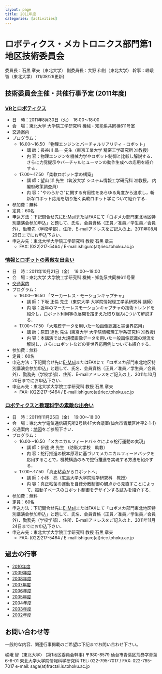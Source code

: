 ```yaml
---
layout: page
title: 2011年度
categories: [activities]
---
```

# ロボティクス・メカトロニクス部門第1地区技術委員会

委員長：石黒 章夫（東北大学）
副委員長：大野 和則（東北大学）
幹事：嵯峨 智（東北大学）
(11/08/29更新)

## 技術委員会主催・共催行事予定 (2011年度)

### [VRとロボティクス](#TOC-VR-)

- 日　時：2011年8月30日（火）　16:00～18:00
- 会　場：東北大学 大学院工学研究科 機械・知能系共同棟611号室
- [交通案内](https://web.archive.org/web/20201027011203/http://www.eng.tohoku.ac.jp/map/?menu=campus&area=a01&build=15)
- プログラム：
  - 16.00～16.50 「物理エンジンとバーチャルリアリティ・ロボット」
    - 講 師：長谷川 晶一 先生（東京工業大学 精密工学研究所 准教授）
    - 内 容：物理エンジンを機械力学やロボット制御と比較し解説する．さらに力覚提示やバーチャルヒューマンの動作生成への応用を紹介する．
  - 17.00～17.50 「柔軟ロボット学の構築」
    - 講 師：望山 洋 先生（筑波大学 システム情報工学研究科 准教授， 内閣府政策調査員）
    - 内 容："やわらかさ"に関する有用性をあらゆる角度から追求し，斬新なロボット応用を切り拓く柔軟ロボット学について紹介する．
- 参加費：無料
- 定員：60名
- 申込方法：下記問合せ先に[E-Mail](mailto:/?subject=%E3%83%AD%E3%83%9C%E3%83%A1%E3%82%AB%E9%83%A8%E9%96%80%E6%9D%B1%E5%8C%97%E5%9C%B0%E5%8C%BA%E7%89%B9%E5%88%A5%E8%AC%9B%E6%BC%94%E4%BC%9A%E5%8F%82%E5%8A%A0%E7%94%B3%E8%BE%BC&body=%E3%83%AD%E3%83%9C%E3%83%A1%E3%82%AB%E9%83%A8%E9%96%80%E6%9D%B1%E5%8C%97%E5%9C%B0%E5%8C%BA%E7%89%B9%E5%88%A5%E8%AC%9B%E6%BC%94%E4%BC%9A%E5%8F%82%E5%8A%A0%E7%94%B3%E8%BE%BC%E3%83%95%E3%82%A9%E3%83%BC%E3%83%9E%E3%83%83%E3%83%88%0D%0D-%E6%B0%8F%E5%90%8D%0D-%E4%BC%9A%E5%93%A1%E8%B3%87%E6%A0%BC%28%E6%AD%A3%E5%93%A1/%E5%87%86%E5%93%A1/%E5%AD%A6%E7%94%9F%E5%93%A1/%E4%BC%9A%E5%93%A1%E5%A4%96%29%0D-%E5%8B%A4%E5%8B%99%E5%85%88%28%E5%AD%A6%E6%A0%A1%E5%AD%A6%E9%83%A8%29%0D-%E4%BD%8F%E6%89%80%0D-E-mail%E3%82%A2%E3%83%89%E3%83%AC%E3%82%B9%0D%0D)またはFAXにて「ロボメカ部門東北地区特別講演会参加申込」と題して、氏名、会員資格（正員／准員／学生員／会員外）、勤務先（学校学部）、住所、E-mailアドレスをご記入の上、2011年08月29日までにお申込下さい．
- 申込み先：東北大学大学院工学研究科 教授 石黒 章夫
  - FAX: (022)217-5464 / E-mail:ishiguro(at)riec.tohoku.ac.jp

### [情報とロボットの素敵な出会い](#TOC--)

- 日　時：2011年10月21日（金）　16:00～18:00
- 会　場：東北大学 大学院工学研究科 機械・知能系共同棟611号室
- [交通案内](https://web.archive.org/web/20201027011203/http://www.eng.tohoku.ac.jp/map/?menu=campus&area=a01&build=15)
- プログラム：
  - 16.00～16.50 「マーカーレス・モーションキャプチャ」
    - 講 師：下坂 正倫 先生（東京大学 大学院情報理工学系研究科 講師）
    - 内 容：近年のマーカーレスモーションキャプチャの技術トレンドを紹介し，ロボット利用等の展開を踏まえた取り組みについて解説する．
  - 17.00～17.50 「大規模データを用いた一般画像認識と実世界応用」
    - 講 師：原田 達也 先生 (東京大学 大学院情報理工学系研究科 准教授)
    - 内 容：本講演では大規模画像データを用いた一般画像認識の潮流を解説し，さらにロボットなどの実世界応用例についても紹介する．
- 参加費：無料
- 定員：60名
- 申込方法：下記問合せ先に[E-Mail](mailto:/?subject=%E3%83%AD%E3%83%9C%E3%83%A1%E3%82%AB%E9%83%A8%E9%96%80%E6%9D%B1%E5%8C%97%E5%9C%B0%E5%8C%BA%E7%89%B9%E5%88%A5%E8%AC%9B%E6%BC%94%E4%BC%9A%E5%8F%82%E5%8A%A0%E7%94%B3%E8%BE%BC&body=%E3%83%AD%E3%83%9C%E3%83%A1%E3%82%AB%E9%83%A8%E9%96%80%E6%9D%B1%E5%8C%97%E5%9C%B0%E5%8C%BA%E7%89%B9%E5%88%A5%E8%AC%9B%E6%BC%94%E4%BC%9A%E5%8F%82%E5%8A%A0%E7%94%B3%E8%BE%BC%E3%83%95%E3%82%A9%E3%83%BC%E3%83%9E%E3%83%83%E3%83%88%0D%0D-%E6%B0%8F%E5%90%8D%0D-%E4%BC%9A%E5%93%A1%E8%B3%87%E6%A0%BC%28%E6%AD%A3%E5%93%A1/%E5%87%86%E5%93%A1/%E5%AD%A6%E7%94%9F%E5%93%A1/%E4%BC%9A%E5%93%A1%E5%A4%96%29%0D-%E5%8B%A4%E5%8B%99%E5%85%88%28%E5%AD%A6%E6%A0%A1%E5%AD%A6%E9%83%A8%29%0D-%E4%BD%8F%E6%89%80%0D-E-mail%E3%82%A2%E3%83%89%E3%83%AC%E3%82%B9%0D%0D)またはFAXにて「ロボメカ部門東北地区特別講演会参加申込」と題して、氏名、会員資格（正員／准員／学生員／会員外）、勤務先（学校学部）、住所、E-mailアドレスをご記入の上、2011年10月20日までにお申込下さい．
- 申込み先：東北大学大学院工学研究科 教授 石黒 章夫
  - FAX: (022)217-5464 / E-mail:ishiguro(at)riec.tohoku.ac.jp

### [ロボティクスと数理科学の素敵な出会い](#TOC--1)

- 日　時：2011年11月25日（金）　16:00～18:00
- 会　場：東北大学電気通信研究所2号館4F大会議室(仙台市青葉区片平2-1-1）
- 交通案内：[地図](https://web.archive.org/web/20201027011203/http://www.riec.tohoku.ac.jp/access/index-j.shtml)をご参照下さい．
- プログラム：
  - 16.00～16.50 「メカニカルフィードバックによる蛇行運動の実現」
    - 講 師：伊達 央 先生 （防衛大学校　助教）
    - 内 容：蛇行推進の根本原理に基づいてメカニカルフィードバックを応用することで，機械構造のみで蛇行推進を実現する方法を紹介する．
  - 17.00～17.50 「真正粘菌からロボットへ」
    - 講 師：小林　亮（広島大学大学院理学研究科　教授）
    - 内 容：真正粘菌の運動を自律分散制御の観点から見直すことによって、振動子ベースのロボット制御をデザインする試みを紹介する．
- 参加費：無料
- 定員：60名
- 申込方法：下記問合せ先に[E-Mail](mailto:/?subject=%E3%83%AD%E3%83%9C%E3%83%A1%E3%82%AB%E9%83%A8%E9%96%80%E6%9D%B1%E5%8C%97%E5%9C%B0%E5%8C%BA%E7%89%B9%E5%88%A5%E8%AC%9B%E6%BC%94%E4%BC%9A%E5%8F%82%E5%8A%A0%E7%94%B3%E8%BE%BC&body=%E3%83%AD%E3%83%9C%E3%83%A1%E3%82%AB%E9%83%A8%E9%96%80%E6%9D%B1%E5%8C%97%E5%9C%B0%E5%8C%BA%E7%89%B9%E5%88%A5%E8%AC%9B%E6%BC%94%E4%BC%9A%E5%8F%82%E5%8A%A0%E7%94%B3%E8%BE%BC%E3%83%95%E3%82%A9%E3%83%BC%E3%83%9E%E3%83%83%E3%83%88%0D%0D-%E6%B0%8F%E5%90%8D%0D-%E4%BC%9A%E5%93%A1%E8%B3%87%E6%A0%BC%28%E6%AD%A3%E5%93%A1/%E5%87%86%E5%93%A1/%E5%AD%A6%E7%94%9F%E5%93%A1/%E4%BC%9A%E5%93%A1%E5%A4%96%29%0D-%E5%8B%A4%E5%8B%99%E5%85%88%28%E5%AD%A6%E6%A0%A1%E5%AD%A6%E9%83%A8%29%0D-%E4%BD%8F%E6%89%80%0D-E-mail%E3%82%A2%E3%83%89%E3%83%AC%E3%82%B9%0D%0D)またはFAXにて「ロボメカ部門東北地区特別講演会参加申込」と題して、氏名、会員資格（正員／准員／学生員／会員外）、勤務先（学校学部）、住所、E-mailアドレスをご記入の上、2011年11月24日までにお申込下さい．
- 申込み先：東北大学大学院工学研究科 教授 石黒 章夫
  - FAX: (022)217-5464 / E-mail:ishiguro(at)riec.tohoku.ac.jp

## 過去の行事

- [2010年度](https://web.archive.org/web/20201027011203/https://sites.google.com/site/robomech02/home/2010nendo)
- [2009年度](https://web.archive.org/web/20201027011203/https://sites.google.com/site/robomech02/home/2009nendo)
- [2008年度](https://web.archive.org/web/20201027011203/https://sites.google.com/site/robomech02/home/2008nendo)
- [2007年度](https://web.archive.org/web/20201027011203/https://sites.google.com/site/robomech02/home/2007nendo)
- [2006年度](https://web.archive.org/web/20201027011203/https://sites.google.com/site/robomech02/home/2006nendo)
- [2005年度](https://web.archive.org/web/20201027011203/https://sites.google.com/site/robomech02/home/2005nendo)
- [2004年度](https://web.archive.org/web/20201027011203/https://sites.google.com/site/robomech02/home/2004nendo)
- [2003年度](https://web.archive.org/web/20201027011203/https://sites.google.com/site/robomech02/home/2003nendo)
- [2002年度](https://web.archive.org/web/20201027011203/https://sites.google.com/site/robomech02/home/2002nendo)

## お問い合わせ等

一般的な内容、関連行事掲載のご希望は下記までお問い合わせ下さい。 

嵯峨 智（東北大学）
(第1地区委員会幹事)
〒980-8579
仙台市青葉区荒巻字青葉6-6-01
東北大学大学院情報科学研究科
TEL: 022-795-7017 / FAX: 022-795-7017
e-mail: saga(at)fractal.is.tohoku.ac.jp 

